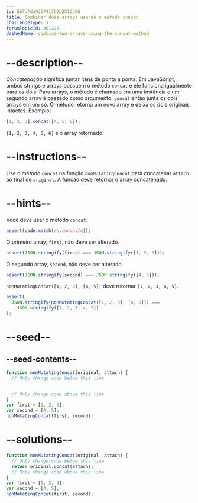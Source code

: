 ```yaml
---
id: 587d7da9367417b2b2512b66
title: Combinar dois arrays usando o método concat
challengeType: 1
forumTopicId: 301229
dashedName: combine-two-arrays-using-the-concat-method
---
```


# --description--

<dfn>Concatenação</dfn> significa juntar itens de ponta a ponta. Em JavaScript, ambos strings e arrays possuem o método `concat` e ele funciona igualmente para os dois. Para arrays, o método é chamado em uma instância e um segundo array é passado como argumento. `concat` então junta os dois arrays em um só. O método retorna um novo array e deixa os dois originais intactos. Exemplo:

```js
[1, 2, 3].concat([4, 5, 6]);
```

`[1, 2, 3, 4, 5, 6]` é o array retornado.

# --instructions--

Use o método `concat` na função `nonMutatingConcat` para concatenar `attach` ao final de `original`. A função deve retornar o array concatenado.

# --hints--

Você deve usar o método `concat`.

```js
assert(code.match(/\.concat/g));
```

O primeiro array, `first`, não deve ser alterado.

```js
assert(JSON.stringify(first) === JSON.stringify([1, 2, 3]));
```

O segundo array, `second`, não deve ser alterado.

```js
assert(JSON.stringify(second) === JSON.stringify([4, 5]));
```

`nonMutatingConcat([1, 2, 3], [4, 5])` deve retornar `[1, 2, 3, 4, 5]`.

```js
assert(
  JSON.stringify(nonMutatingConcat([1, 2, 3], [4, 5])) ===
    JSON.stringify([1, 2, 3, 4, 5])
);
```

# --seed--

## --seed-contents--

```js
function nonMutatingConcat(original, attach) {
  // Only change code below this line


  // Only change code above this line
}
var first = [1, 2, 3];
var second = [4, 5];
nonMutatingConcat(first, second);
```

# --solutions--

```js
function nonMutatingConcat(original, attach) {
  // Only change code below this line
  return original.concat(attach);
  // Only change code above this line
}
var first = [1, 2, 3];
var second = [4, 5];
nonMutatingConcat(first, second);
```

